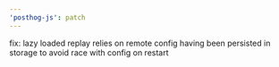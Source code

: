 ```yaml
---
'posthog-js': patch
---
```


fix: lazy loaded replay relies on remote config having been persisted in storage to avoid race with config on restart
